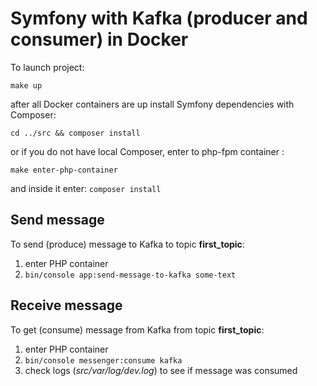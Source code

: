 # Symfony with Kafka (producer and consumer) in Docker

To launch project:
```
make up
```

after all Docker containers are up install Symfony dependencies with Composer:
```
cd ../src && composer install
```

or if you do not have local Composer, enter to php-fpm container :
```
make enter-php-container
```
and inside it enter: ``` composer install ```

## Send message
To send (produce) message to Kafka to topic **first_topic**:
1) enter PHP container
2) ```bin/console app:send-message-to-kafka some-text```

## Receive message
To get (consume) message from Kafka from topic **first_topic**:
1) enter PHP container
2) ```bin/console messenger:consume kafka```
3) check logs (_src/var/log/dev.log_) to see if message was consumed